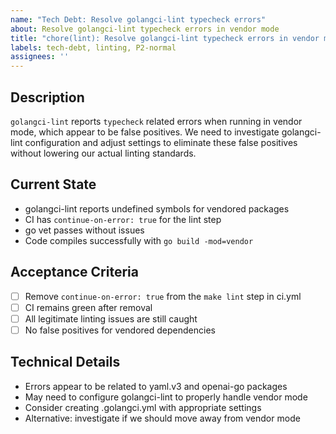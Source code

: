 ```yaml
---
name: "Tech Debt: Resolve golangci-lint typecheck errors"
about: Resolve golangci-lint typecheck errors in vendor mode
title: "chore(lint): Resolve golangci-lint typecheck errors in vendor mode"
labels: tech-debt, linting, P2-normal
assignees: ''
---
```


## Description

`golangci-lint` reports `typecheck` related errors when running in vendor mode, which appear to be false positives. We need to investigate golangci-lint configuration and adjust settings to eliminate these false positives without lowering our actual linting standards.

## Current State

- golangci-lint reports undefined symbols for vendored packages
- CI has `continue-on-error: true` for the lint step
- go vet passes without issues
- Code compiles successfully with `go build -mod=vendor`

## Acceptance Criteria

- [ ] Remove `continue-on-error: true` from the `make lint` step in ci.yml
- [ ] CI remains green after removal
- [ ] All legitimate linting issues are still caught
- [ ] No false positives for vendored dependencies

## Technical Details

- Errors appear to be related to yaml.v3 and openai-go packages
- May need to configure golangci-lint to properly handle vendor mode
- Consider creating .golangci.yml with appropriate settings
- Alternative: investigate if we should move away from vendor mode